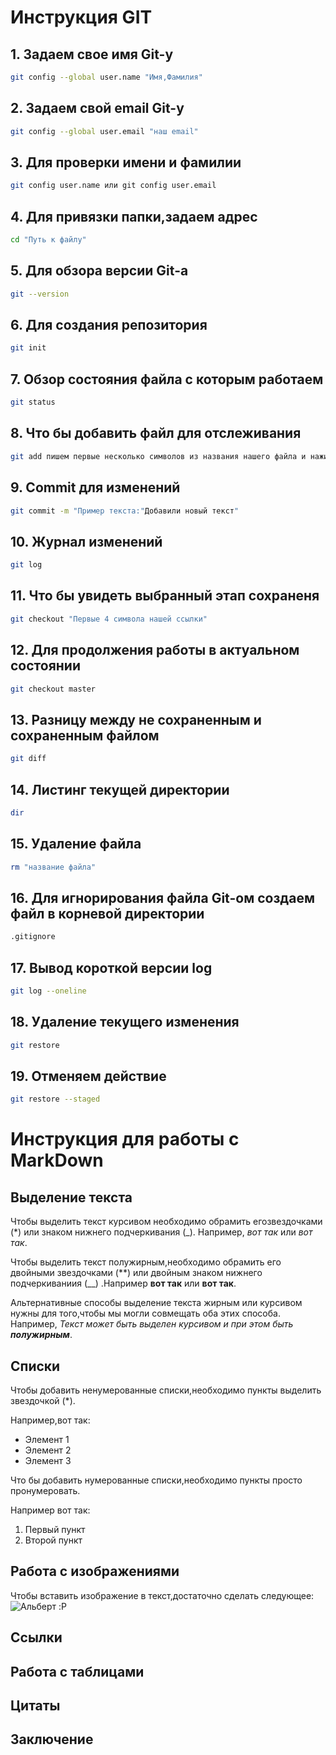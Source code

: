 # Инструкция GIT 

## 1. Задаем свое имя  Git-у
```sh
git config --global user.name "Имя,Фамилия"
```
## 2. Задаем свой email Git-у
```sh
git config --global user.email "наш email"
```
## 3. Для проверки имени и фамилии 
```sh
git config user.name или git config user.email
```
## 4. Для привязки папки,задаем адрес
```sh
cd "Путь к файлу"
```
## 5. Для обзора версии Git-а 
```sh
git --version
```
## 6. Для создания репозитория
```sh
git init
```
## 7. Обзор состояния файла с которым работаем
```sh
git status
```
## 8. Что бы добавить файл для отслеживания 
```sh
git add пишем первые несколько символов из названия нашего файла и нажимаем Tab,после чего программа сама допишет название файла
```
## 9. Commit для изменений 
```sh
git commit -m "Пример текста:"Добавили новый текст"
```
## 10. Журнал изменений 
```sh
git log
```
## 11. Что бы увидеть выбранный этап сохраненя 
```sh 
git checkout "Первые 4 символа нашей ссылки"
```
## 12. Для продолжения работы в актуальном состоянии 
```sh
git checkout master
```
## 13. Разницу между не сохраненным и сохраненным файлом 
```sh
git diff
```
## 14. Листинг текущей директории
```sh
dir
```
## 15. Удаление файла
```sh
rm "название файла"
```
## 16. Для игнорирования файла Git-ом создаем файл в корневой директории
```sh
.gitignore
```
## 17. Вывод короткой версии log
```sh
git log --oneline
```
## 18. Удаление текущего изменения 
```sh
git restore
```
## 19. Отменяем действие 
```sh
git restore --staged
```

# Инструкция для работы с MarkDown

## Выделение текста 

Чтобы выделить текст курсивом необходимо обрамить егозвездочками (*) или знаком нижнего подчеркивания (_). Например, *вот так* или _вот так_.

Чтобы выделить текст полужирным,необходимо обрамить его двойными звездочками (**) или двойным знаком нижнего подчеркиваниия (__) .Например **вот так** или __вот так__.

Альтернативные способы выделение текста жирным или курсивом нужны для того,чтобы мы могли совмещать оба этих способа. Например, _Текст может быть выделен курсивом и при этом быть **полужирным**_. 


## Списки 


Чтобы добавить ненумерованные списки,необходимо пункты выделить звездочкой (*).

Например,вот так:
* Элемент 1
* Элемент 2 
* Элемент 3

Что бы добавить нумерованные списки,необходимо пункты просто пронумеровать.

Например вот так:
1. Первый пункт
2. Второй пункт

## Работа с изображениями 
Чтобы вставить изображение в текст,достаточно сделать следующее:
![Альберт :P](Альберт.jpg) 
## Ссылки

## Работа с таблицами 

## Цитаты 

## Заключение 




